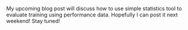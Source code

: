 My upcoming blog post will discuss how to use simple statistics tool to evaluate training using performance data. Hopefully I can post it next weekend! Stay tuned!
